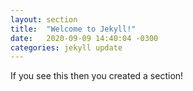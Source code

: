 ```yaml
---
layout: section
title:  "Welcome to Jekyll!"
date:   2020-09-09 14:40:04 -0300
categories: jekyll update
---
```

If you see this then you created a section!

